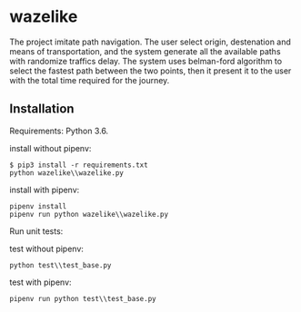 # wazelike

The project imitate path navigation. The user select origin, destenation and means of transportation, and the system generate all the available paths with randomize traffics delay. The system uses belman-ford algorithm to select the fastest path between the two points, then it present it to the user with the total time required for the journey.


## Installation

Requirements: Python 3.6.

install without pipenv:
```
$ pip3 install -r requirements.txt
python wazelike\\wazelike.py
```

install with pipenv:
```
pipenv install
pipenv run python wazelike\\wazelike.py
```

Run unit tests:

test without pipenv:
```
python test\\test_base.py
```

test with pipenv:
```
pipenv run python test\\test_base.py
```
